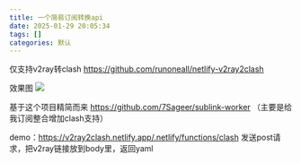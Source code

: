 ```yaml
---
title: 一个简易订阅转换api
date: 2025-01-29 20:05:34
tags: []
categories: 默认
---
```


仅支持v2ray转clash
https://github.com/runoneall/netlify-v2ray2clash

效果图
![](https://s.rmimg.com/2025-01-30/1738177211-979039-2025-01-30-025909.png)

基于这个项目精简而来
https://github.com/7Sageer/sublink-worker
（主要是给我订阅整合增加clash支持）

demo：https://v2ray2clash.netlify.app/.netlify/functions/clash
发送post请求，把v2ray链接放到body里，返回yaml
